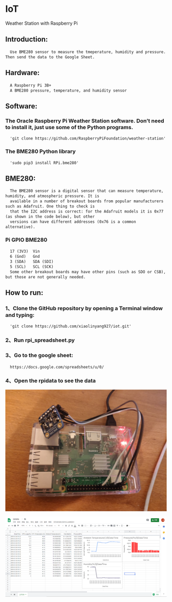 # IoT
Weather Station with Raspberry Pi
## Introduction:
      Use BME280 sensor to measure the tmeperature, humidity and pressure. Then send the data to the Google Sheet.
## Hardware:
      A Raspberry Pi 3B+
      A BME280 pressure, temperature, and humidity sensor
## Software:
### The Oracle Raspberry Pi Weather Station software. Don’t need to install it, just use some of the Python programs.
      'git clone https://github.com/RaspberryPiFoundation/weather-station'
### The BME280 Python library
      'sudo pip3 install RPi.bme280'
## BME280:
      The BME280 sensor is a digital sensor that can measure temperature, humidity, and atmospheric pressure. It is
      available in a number of breakout boards from popular manufacturers such as Adafruit. One thing to check is 
      that the I2C address is correct: for the Adafruit models it is 0x77 (as shown in the code below), but other 
      versions can have different addresses (0x76 is a common alternative).
###   Pi GPIO	BME280
      17 (3V3)	Vin  
      6 (Gnd)	Gnd  
      3 (SDA)	SDA (SDI)  
      5 (SCL)	SCL (SCK)  
      Some other breakout boards may have other pins (such as SDO or CSB), but those are not generally needed.
## How to run:
### 1、Clone the GitHub repository by opening a Terminal window and typing:
      'git clone https://github.com/xiaolinyang927/iot.git'
### 2、Run rpi_spreadsheet.py
### 3、Go to the google sheet:
      https://docs.google.com/spreadsheets/u/0/
### 4、Open the rpidata to see the data

![Image text](https://raw.githubusercontent.com/xiaolinyang927/iot/master/1.jpg)

![Image text](https://raw.githubusercontent.com/xiaolinyang927/iot/master/2.png)
